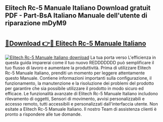 ## Elitech Rc-5 Manuale Italiano Download gratuit PDF - Part-BsA Italiano Manuale dell'utente di riparazione mDyM9

# <h2><a href="http://dfh3sc.blite.top/?on=Elitech+Rc-5+Manuale+Italiano">🔗Download 👉🔴 Elitech Rc-5 Manuale Italiano</a></h2>

[![Elitech Rc-5 Manuale Italiano download](https://i.imgur.com/lujVjoI.png)](http://dfh3sc.blite.top/?on=Elitech+Rc-5+Manuale+Italiano)
La tua porta verso L'efficienza in questa guida imparerai come il tuo nuovo REDDDDDDD può semplificare il tuo flusso di lavoro e aumentare la produttività. Prima di utilizzare Elitech Rc-5 Manuale Italiano, prenditi un momento per leggere attentamente questo Manuale. Contiene informazioni importanti sulla configurazione, il funzionamento, la manutenzione e la risoluzione dei problemi del prodotto per garantire che sia possibile utilizzare il prodotto in modo sicuro ed efficace. Le funzionalità avanzate di Elitech Rc-5 Manuale Italiano includono rilevamento di oggetti, Sensori di movimento, avvisi personalizzabili e accesso remoto, tutti accessibili e personalizzati dall'interfaccia utente. Non esitate a Elitech Rc-5 Manuale Italiano. Il nostro Team di assistenza clienti è pronto a rispondere alle tue domande.
